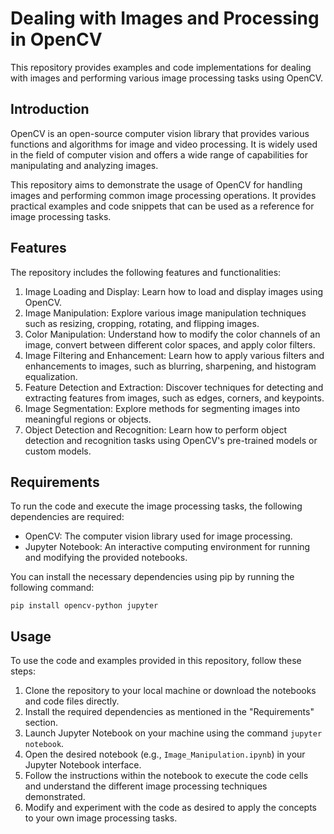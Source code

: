 # Dealing with Images and Processing in OpenCV

This repository provides examples and code implementations for dealing with images and performing various image processing tasks using OpenCV.

## Introduction

OpenCV is an open-source computer vision library that provides various functions and algorithms for image and video processing. It is widely used in the field of computer vision and offers a wide range of capabilities for manipulating and analyzing images.

This repository aims to demonstrate the usage of OpenCV for handling images and performing common image processing operations. It provides practical examples and code snippets that can be used as a reference for image processing tasks.

## Features

The repository includes the following features and functionalities:

1. Image Loading and Display: Learn how to load and display images using OpenCV.
2. Image Manipulation: Explore various image manipulation techniques such as resizing, cropping, rotating, and flipping images.
3. Color Manipulation: Understand how to modify the color channels of an image, convert between different color spaces, and apply color filters.
4. Image Filtering and Enhancement: Learn how to apply various filters and enhancements to images, such as blurring, sharpening, and histogram equalization.
5. Feature Detection and Extraction: Discover techniques for detecting and extracting features from images, such as edges, corners, and keypoints.
6. Image Segmentation: Explore methods for segmenting images into meaningful regions or objects.
7. Object Detection and Recognition: Learn how to perform object detection and recognition tasks using OpenCV's pre-trained models or custom models.

## Requirements

To run the code and execute the image processing tasks, the following dependencies are required:

- OpenCV: The computer vision library used for image processing.
- Jupyter Notebook: An interactive computing environment for running and modifying the provided notebooks.

You can install the necessary dependencies using pip by running the following command:

```
pip install opencv-python jupyter
```

## Usage

To use the code and examples provided in this repository, follow these steps:

1. Clone the repository to your local machine or download the notebooks and code files directly.
2. Install the required dependencies as mentioned in the "Requirements" section.
3. Launch Jupyter Notebook on your machine using the command `jupyter notebook`.
4. Open the desired notebook (e.g., `Image_Manipulation.ipynb`) in your Jupyter Notebook interface.
5. Follow the instructions within the notebook to execute the code cells and understand the different image processing techniques demonstrated.
6. Modify and experiment with the code as desired to apply the concepts to your own image processing tasks.
